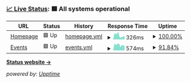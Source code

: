 ### [📈 Live Status](https://status.deniz.blue): <!--live status--> **🟩 All systems operational**

<!--start: status pages-->
<!-- This summary is generated by Upptime (https://github.com/upptime/upptime) -->
<!-- Do not edit this manually, your changes will be overwritten -->
<!-- prettier-ignore -->
| URL | Status | History | Response Time | Uptime |
| --- | ------ | ------- | ------------- | ------ |
| <img alt="" src="https://icons.duckduckgo.com/ip3/deniz.blue.ico" height="13"> [Homepage](https://deniz.blue) | 🟩 Up | [homepage.yml](https://github.com/deniz-blue/upptime/commits/HEAD/history/homepage.yml) | <details><summary><img alt="Response time graph" src="./graphs/homepage/response-time-week.png" height="20"> 326ms</summary><br><a href="https://status.deniz.blue/history/homepage"><img alt="Response time 346" src="https://img.shields.io/endpoint?url=https%3A%2F%2Fraw.githubusercontent.com%2Fdeniz-blue%2Fupptime%2FHEAD%2Fapi%2Fhomepage%2Fresponse-time.json"></a><br><a href="https://status.deniz.blue/history/homepage"><img alt="24-hour response time 286" src="https://img.shields.io/endpoint?url=https%3A%2F%2Fraw.githubusercontent.com%2Fdeniz-blue%2Fupptime%2FHEAD%2Fapi%2Fhomepage%2Fresponse-time-day.json"></a><br><a href="https://status.deniz.blue/history/homepage"><img alt="7-day response time 326" src="https://img.shields.io/endpoint?url=https%3A%2F%2Fraw.githubusercontent.com%2Fdeniz-blue%2Fupptime%2FHEAD%2Fapi%2Fhomepage%2Fresponse-time-week.json"></a><br><a href="https://status.deniz.blue/history/homepage"><img alt="30-day response time 346" src="https://img.shields.io/endpoint?url=https%3A%2F%2Fraw.githubusercontent.com%2Fdeniz-blue%2Fupptime%2FHEAD%2Fapi%2Fhomepage%2Fresponse-time-month.json"></a><br><a href="https://status.deniz.blue/history/homepage"><img alt="1-year response time 346" src="https://img.shields.io/endpoint?url=https%3A%2F%2Fraw.githubusercontent.com%2Fdeniz-blue%2Fupptime%2FHEAD%2Fapi%2Fhomepage%2Fresponse-time-year.json"></a></details> | <details><summary><a href="https://status.deniz.blue/history/homepage">100.00%</a></summary><a href="https://status.deniz.blue/history/homepage"><img alt="All-time uptime 100.00%" src="https://img.shields.io/endpoint?url=https%3A%2F%2Fraw.githubusercontent.com%2Fdeniz-blue%2Fupptime%2FHEAD%2Fapi%2Fhomepage%2Fuptime.json"></a><br><a href="https://status.deniz.blue/history/homepage"><img alt="24-hour uptime 100.00%" src="https://img.shields.io/endpoint?url=https%3A%2F%2Fraw.githubusercontent.com%2Fdeniz-blue%2Fupptime%2FHEAD%2Fapi%2Fhomepage%2Fuptime-day.json"></a><br><a href="https://status.deniz.blue/history/homepage"><img alt="7-day uptime 100.00%" src="https://img.shields.io/endpoint?url=https%3A%2F%2Fraw.githubusercontent.com%2Fdeniz-blue%2Fupptime%2FHEAD%2Fapi%2Fhomepage%2Fuptime-week.json"></a><br><a href="https://status.deniz.blue/history/homepage"><img alt="30-day uptime 100.00%" src="https://img.shields.io/endpoint?url=https%3A%2F%2Fraw.githubusercontent.com%2Fdeniz-blue%2Fupptime%2FHEAD%2Fapi%2Fhomepage%2Fuptime-month.json"></a><br><a href="https://status.deniz.blue/history/homepage"><img alt="1-year uptime 100.00%" src="https://img.shields.io/endpoint?url=https%3A%2F%2Fraw.githubusercontent.com%2Fdeniz-blue%2Fupptime%2FHEAD%2Fapi%2Fhomepage%2Fuptime-year.json"></a></details>
| <img alt="" src="https://icons.duckduckgo.com/ip3/events.deniz.blue.ico" height="13"> [Events](https://events.deniz.blue) | 🟩 Up | [events.yml](https://github.com/deniz-blue/upptime/commits/HEAD/history/events.yml) | <details><summary><img alt="Response time graph" src="./graphs/events/response-time-week.png" height="20"> 574ms</summary><br><a href="https://status.deniz.blue/history/events"><img alt="Response time 404" src="https://img.shields.io/endpoint?url=https%3A%2F%2Fraw.githubusercontent.com%2Fdeniz-blue%2Fupptime%2FHEAD%2Fapi%2Fevents%2Fresponse-time.json"></a><br><a href="https://status.deniz.blue/history/events"><img alt="24-hour response time 504" src="https://img.shields.io/endpoint?url=https%3A%2F%2Fraw.githubusercontent.com%2Fdeniz-blue%2Fupptime%2FHEAD%2Fapi%2Fevents%2Fresponse-time-day.json"></a><br><a href="https://status.deniz.blue/history/events"><img alt="7-day response time 574" src="https://img.shields.io/endpoint?url=https%3A%2F%2Fraw.githubusercontent.com%2Fdeniz-blue%2Fupptime%2FHEAD%2Fapi%2Fevents%2Fresponse-time-week.json"></a><br><a href="https://status.deniz.blue/history/events"><img alt="30-day response time 404" src="https://img.shields.io/endpoint?url=https%3A%2F%2Fraw.githubusercontent.com%2Fdeniz-blue%2Fupptime%2FHEAD%2Fapi%2Fevents%2Fresponse-time-month.json"></a><br><a href="https://status.deniz.blue/history/events"><img alt="1-year response time 404" src="https://img.shields.io/endpoint?url=https%3A%2F%2Fraw.githubusercontent.com%2Fdeniz-blue%2Fupptime%2FHEAD%2Fapi%2Fevents%2Fresponse-time-year.json"></a></details> | <details><summary><a href="https://status.deniz.blue/history/events">91.84%</a></summary><a href="https://status.deniz.blue/history/events"><img alt="All-time uptime 41.12%" src="https://img.shields.io/endpoint?url=https%3A%2F%2Fraw.githubusercontent.com%2Fdeniz-blue%2Fupptime%2FHEAD%2Fapi%2Fevents%2Fuptime.json"></a><br><a href="https://status.deniz.blue/history/events"><img alt="24-hour uptime 100.00%" src="https://img.shields.io/endpoint?url=https%3A%2F%2Fraw.githubusercontent.com%2Fdeniz-blue%2Fupptime%2FHEAD%2Fapi%2Fevents%2Fuptime-day.json"></a><br><a href="https://status.deniz.blue/history/events"><img alt="7-day uptime 91.84%" src="https://img.shields.io/endpoint?url=https%3A%2F%2Fraw.githubusercontent.com%2Fdeniz-blue%2Fupptime%2FHEAD%2Fapi%2Fevents%2Fuptime-week.json"></a><br><a href="https://status.deniz.blue/history/events"><img alt="30-day uptime 41.12%" src="https://img.shields.io/endpoint?url=https%3A%2F%2Fraw.githubusercontent.com%2Fdeniz-blue%2Fupptime%2FHEAD%2Fapi%2Fevents%2Fuptime-month.json"></a><br><a href="https://status.deniz.blue/history/events"><img alt="1-year uptime 41.12%" src="https://img.shields.io/endpoint?url=https%3A%2F%2Fraw.githubusercontent.com%2Fdeniz-blue%2Fupptime%2FHEAD%2Fapi%2Fevents%2Fuptime-year.json"></a></details>

<!--end: status pages-->

[**Status website →**](https://status.deniz.blue)

_powered by: [Upptime](https://github.com/upptime/upptime)_
